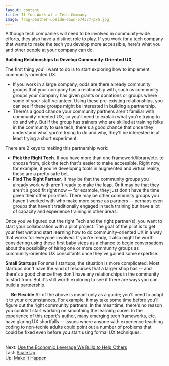 ```yaml
---
layout: content
title: If You Work at a Tech Company
image: frog-panther-upside-down-574377-pxh.jpg
---
```


Although tech companies will need to be involved in community-wide efforts, they also have a distinct role to play.  If you work for a tech company that wants to make the tech you develop more accessible, here's what you and other people at your company can do. 

__Building Relationships to Develop Community-Oriented UX__

The first thing you'll want to do is to start exploring how to implement community-oriented UX.

- If you work in a large company, odds are there already community groups that your company has a relationship with, such as community groups your company has given grants or donations or groups where some of your staff volunteer. Using these pre-existing relationships, you can see if these groups might be interested in building a partnership. 
- There's a good chance your community partners aren't familiar with community-oriented UX, so you'll need to explain what you're trying to do and why. But if the group has trainers who are skilled at training folks in the community to use tech, there's a good chance that once they understand what you're trying to do and why, they'll be interested in at least trying a short experiment. 

There are 2 keys to making this partnership work:

- __Pick the Right Tech__. If you have more than one framework/library/etc. to choose from, pick the tech that's easier to make accessible. Right now, for example, if you're developing tools in augmented and virtual reality, these are a pretty safe bet.
- __Find The Right Partner__. It may be that the community groups you already work with aren't ready to make the leap. Or it may be that they aren't a good fit right now -- for example, they just don't have the time given their other priorities. There may be other community groups you haven't worked with who make more sense as partners -- perhaps even groups that haven't traditionally engaged in tech training but have a lot of capacity and experience training in other areas.

Once you've figured out the right Tech and the right partner(s), you want to start your collaboration with a pilot project. The goal of the pilot is to get your feet wet and start learning how to do community-oriented UX in a way that works for everyone involved. If you're ready, it also might be worth considering using these first baby steps as a chance to begin conversations about the possibility of hiring one or more community groups as community-oriented UX consultants once they've gained some expertise.

__Small Startups__
For small startups, the situation is more complicated. Most startups don't have the kind of resources that a larger shop has -- and there's a good chance they don't have any relationships in the community to start from. But it's still worth exploring to see if there are ways you can build a partnership.

 
__Be Flexible__
All of the above is meant only as a guide; you'll need to adapt it to your circumstances. For example, it may take some time before you'll figure out the right community partners. In the meantime, there's no reason you couldn't start working on smoothing the learning curve. In the experience of this report's author, many emerging tech frameworks, etc. have glaring UX shortfalls -- issues where anyone with experience teaching coding to non-techie adults could point out a number of problems that could be fixed even before you start using formal UX techniques.

<br/>Next: [Use the Economic Leverage We Build to Help Others](40-helping.html)
<br/>Last: [Scale Up](20-scaling-up.html)
<br/>Up: [Make It Happen](00-index.html)
